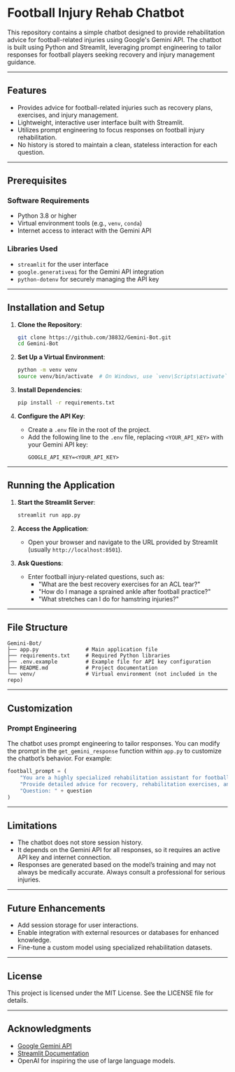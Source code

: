 # Football Injury Rehab Chatbot

This repository contains a simple chatbot designed to provide rehabilitation advice for football-related injuries using Google's Gemini API. The chatbot is built using Python and Streamlit, leveraging prompt engineering to tailor responses for football players seeking recovery and injury management guidance.

---

## Features
- Provides advice for football-related injuries such as recovery plans, exercises, and injury management.
- Lightweight, interactive user interface built with Streamlit.
- Utilizes prompt engineering to focus responses on football injury rehabilitation.
- No history is stored to maintain a clean, stateless interaction for each question.

---

## Prerequisites

### Software Requirements
- Python 3.8 or higher
- Virtual environment tools (e.g., `venv`, `conda`)
- Internet access to interact with the Gemini API

### Libraries Used
- `streamlit` for the user interface
- `google.generativeai` for the Gemini API integration
- `python-dotenv` for securely managing the API key

---

## Installation and Setup

1. **Clone the Repository**:
   ```bash
   git clone https://github.com/38832/Gemini-Bot.git
   cd Gemini-Bot
   ```

2. **Set Up a Virtual Environment**:
   ```bash
   python -m venv venv
   source venv/bin/activate  # On Windows, use `venv\Scripts\activate`
   ```

3. **Install Dependencies**:
   ```bash
   pip install -r requirements.txt
   ```

4. **Configure the API Key**:
   - Create a `.env` file in the root of the project.
   - Add the following line to the `.env` file, replacing `<YOUR_API_KEY>` with your Gemini API key:
     ```
     GOOGLE_API_KEY=<YOUR_API_KEY>
     ```

---

## Running the Application

1. **Start the Streamlit Server**:
   ```bash
   streamlit run app.py
   ```

2. **Access the Application**:
   - Open your browser and navigate to the URL provided by Streamlit (usually `http://localhost:8501`).

3. **Ask Questions**:
   - Enter football injury-related questions, such as:
     - "What are the best recovery exercises for an ACL tear?"
     - "How do I manage a sprained ankle after football practice?"
     - "What stretches can I do for hamstring injuries?"

---

## File Structure

```
Gemini-Bot/
├── app.py               # Main application file
├── requirements.txt     # Required Python libraries
├── .env.example         # Example file for API key configuration
├── README.md            # Project documentation
└── venv/                # Virtual environment (not included in the repo)
```

---

## Customization

### Prompt Engineering
The chatbot uses prompt engineering to tailor responses. You can modify the prompt in the `get_gemini_response` function within `app.py` to customize the chatbot’s behavior. For example:

```python
football_prompt = (
    "You are a highly specialized rehabilitation assistant for football players. "
    "Provide detailed advice for recovery, rehabilitation exercises, and injury management. "
    "Question: " + question
)
```

---

## Limitations
- The chatbot does not store session history.
- It depends on the Gemini API for all responses, so it requires an active API key and internet connection.
- Responses are generated based on the model’s training and may not always be medically accurate. Always consult a professional for serious injuries.

---

## Future Enhancements
- Add session storage for user interactions.
- Enable integration with external resources or databases for enhanced knowledge.
- Fine-tune a custom model using specialized rehabilitation datasets.

---

## License
This project is licensed under the MIT License. See the LICENSE file for details.

---

## Acknowledgments
- [Google Gemini API](https://developers.google.com/generative-ai)
- [Streamlit Documentation](https://docs.streamlit.io)
- OpenAI for inspiring the use of large language models.


